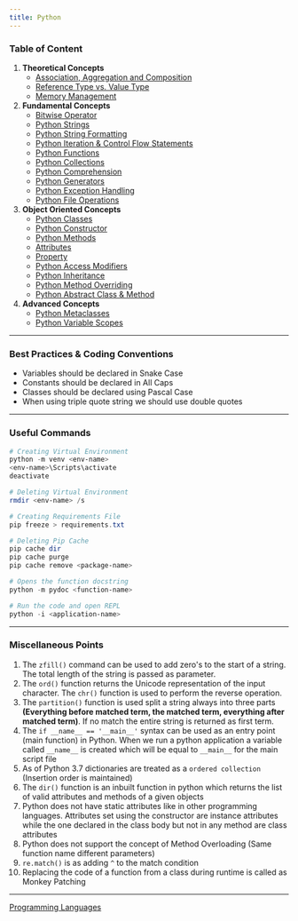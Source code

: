```yaml
---
title: Python
---
```


### Table of Content

1. **Theoretical Concepts**
	* [Association, Aggregation and Composition](../C%20Sharp/Theoretical%20Concepts/Association,%20Aggregation%20and%20Composition.md)
	* [Reference Type vs. Value Type](../C%20Sharp/Theoretical%20Concepts/Reference%20Type%20vs.%20Value%20Type.md)
	* [Memory Management](Theoretical%20Concepts/Memory%20Management.md)
2. **Fundamental Concepts**
	* [Bitwise Operator](Fundamental%20Concepts/Bitwise%20Operator.md)
	* [Python Strings](Fundamental%20Concepts/Python%20Strings.md)
	* [Python String Formatting](Fundamental%20Concepts/Python%20String%20Formatting.md)
	* [Python Iteration & Control Flow Statements](Fundamental%20Concepts/Python%20Iteration%20&%20Control%20Flow%20Statements.md)
	* [Python Functions](Fundamental%20Concepts/Python%20Functions.md)
	* [Python Collections](Fundamental%20Concepts/Python%20Collections.md)
	* [Python Comprehension](Fundamental%20Concepts/Python%20Comprehension.md)
	* [Python Generators](Fundamental%20Concepts/Python%20Generators.md)
	* [Python Exception Handling](Fundamental%20Concepts/Python%20Exception%20Handling.md)
	* [Python File Operations](Fundamental%20Concepts/Python%20File%20Operations.md)
3. **Object Oriented Concepts**
	* [Python Classes](Object%20Oriented%20Concepts/Python%20Classes.md)
	* [Python Constructor](Object%20Oriented%20Concepts/Python%20Constructor.md)
	* [Python Methods](Object%20Oriented%20Concepts/Python%20Methods.md)
	* [Attributes](Object%20Oriented%20Concepts/Attributes.md)
	* [Property](Object%20Oriented%20Concepts/Property.md)
	* [Python Access Modifiers](Object%20Oriented%20Concepts/Python%20Access%20Modifiers.md)
	* [Python Inheritance](Object%20Oriented%20Concepts/Python%20Inheritance.md)
	* [Python Method Overriding](Object%20Oriented%20Concepts/Python%20Method%20Overriding.md)
	* [Python Abstract Class & Method](Object%20Oriented%20Concepts/Python%20Abstract%20Class%20&%20Method.md)
4. **Advanced Concepts**
	- [Python Metaclasses](Advanced%20Concepts/Python%20Metaclasses.md)
	- [Python Variable Scopes](Advanced%20Concepts/Python%20Variable%20Scopes.md)

---

### Best Practices & Coding Conventions

* Variables should be declared in Snake Case
* Constants should be declared in All Caps
* Classes should be declared using Pascal Case
* When using triple quote string we should use double quotes

---

### Useful Commands

````powershell
# Creating Virtual Environment
python -m venv <env-name>
<env-name>\Scripts\activate
deactivate

# Deleting Virtual Environment
rmdir <env-name> /s

# Creating Requirements File
pip freeze > requirements.txt

# Deleting Pip Cache
pip cache dir
pip cache purge
pip cache remove <package-name>

# Opens the function docstring
python -m pydoc <function-name>

# Run the code and open REPL
python -i <application-name>
````

---

### Miscellaneous Points

1. The `zfill()` command can be used to add zero's to the start of a string. The total length of the string is passed as parameter.
2. The `ord()` function returns the Unicode representation of the input character. The `chr()` function is used to perform the reverse operation.
3. The `partition()` function is used split a string always into three parts **(Everything before matched term, the matched term, everything after matched term)**. If no match the entire string is returned as first term.
4. The `if __name__ == '__main__'` syntax can be used as an entry point (main function) in Python. When we run a python application a variable called `__name__` is created which will be equal to `__main__` for the main script file
5. As of Python 3.7 dictionaries are treated as a `ordered collection` (Insertion order is maintained)
6. The `dir()` function is an inbuilt function in python which returns the list of valid attributes and methods of a given objects
7. Python does not have static attributes like in other programming languages. Attributes set using the constructor are instance attributes while the one declared in the class body but not in any method are class attributes
8. Python does not support the concept of Method Overloading (Same function name different parameters)
9. `re.match()` is as adding `^` to the match condition
10. Replacing the code of a function from a class during runtime is called as Monkey Patching

---

[Programming Languages](../Programming%20Languages.md)